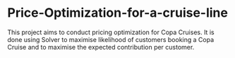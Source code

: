 # Price-Optimization-for-a-cruise-line
This project aims to conduct pricing optimization for Copa Cruises. It is done using Solver to maximise likelihood of customers booking a Copa Cruise and to maximise the expected contribution per customer.
